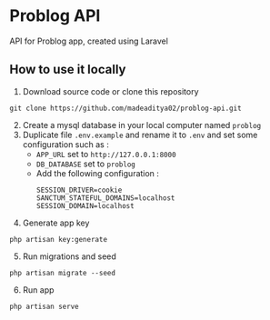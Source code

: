 # Problog API

API for Problog app, created using Laravel

## How to use it locally

1. Download source code or clone this repository

```
git clone https://github.com/madeaditya02/problog-api.git
```

2. Create a mysql database in your local computer named `problog`
3. Duplicate file `.env.example` and rename it to `.env` and set some configuration such as :
    - `APP_URL` set to `http://127.0.0.1:8000`
    - `DB_DATABASE` set to `problog`
    - Add the following configuration :
        ```
        SESSION_DRIVER=cookie
        SANCTUM_STATEFUL_DOMAINS=localhost
        SESSION_DOMAIN=localhost
        ```
4. Generate app key

```
php artisan key:generate
```

5. Run migrations and seed

```
php artisan migrate --seed
```

6. Run app

```
php artisan serve
```

